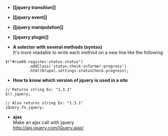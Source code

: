 * **[[jquery transition]]**
* **[[jquery event]]**
* **[[jquery manipulation]]**
* **[[jquery plugin]]**

* **A selector with several methods (syntax)**   
It's more readable to write each method on a new line like the following
```
$("#rue89-register-status-status")
          .addClass('status-check-informer-progress')
          .html(Drupal.settings.statusCheck.progress);
```

* **How to know which version of jquery is used in a site**
```
// Returns string Ex: "1.3.1"
$().jquery;

// Also returns string Ex: "1.3.1"
jQuery.fn.jquery;
```
* **ajax**   
Make an ajax call with jquery   
http://api.jquery.com/jQuery.ajax/


